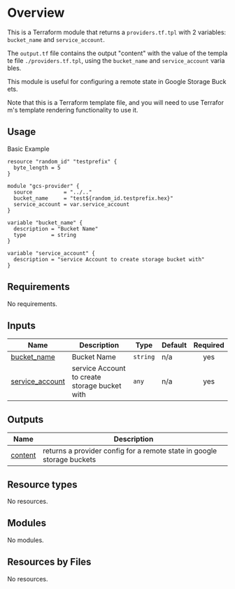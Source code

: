# Overview
This is a Terraform module that returns a `providers.tf.tpl` with 2 variables: `bucket_name` and `service_account`.

The `output.tf` file contains the output "content" with the value of the template file `./providers.tf.tpl`, using the `bucket_name` and `service_account` variables.

This module is useful for configuring a remote state in Google Storage Buckets.

Note that this is a Terraform template file, and you will need to use Terraform's template rendering functionality to use it.


<!-- BEGIN_TF_DOCS -->
## Usage

Basic Example
```hcl
resource "random_id" "testprefix" {
  byte_length = 5
}

module "gcs-provider" {
  source          = "../.."
  bucket_name     = "test${random_id.testprefix.hex}"
  service_account = var.service_account
}

variable "bucket_name" {
  description = "Bucket Name"
  type        = string
}

variable "service_account" {
  description = "service Account to create storage bucket with"
}
```

## Requirements

No requirements.

## Inputs

| Name | Description | Type | Default | Required |
|------|-------------|------|---------|:--------:|
| <a name="input_bucket_name"></a> [bucket\_name](#input\_bucket\_name) | Bucket Name | `string` | n/a | yes |
| <a name="input_service_account"></a> [service\_account](#input\_service\_account) | service Account to create storage bucket with | `any` | n/a | yes |
## Outputs

| Name | Description |
|------|-------------|
| <a name="output_content"></a> [content](#output\_content) | returns a provider config for a remote state in google storage buckets |
## Resource types

No resources.


## Modules

No modules.
## Resources by Files

No resources.

<!-- END_TF_DOCS -->